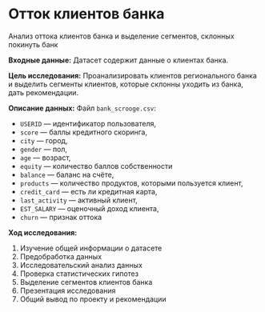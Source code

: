 # Отток клиентов банка

Анализ оттока клиентов банка и выделение сегментов, склонных покинуть банк

**Входные данные:** Датасет содержит данные о клиентах банка. 

**Цель исследования:** Проанализировать клиентов регионального банка и выделить сегменты клиентов, которые склонны уходить из банка, дать рекомендации.

**Описание данных:**
Файл `bank_scrooge.csv`:

* `USERID` — идентификатор пользователя,
* `score` — баллы кредитного скоринга,
* `city` — город,
* `gender` — пол,
* `age` — возраст,
* `equity` — количество баллов собственности
* `balance` — баланс на счёте,
* `products` — количество продуктов, которыми пользуется клиент,
* `credit_card` — есть ли кредитная карта,
* `last_activity` — активный клиент,
* `EST_SALARY` — оценочный доход клиента,
* `сhurn` — признак оттока

**Ход исследования:**
1. Изучение общей информации о датасете
2. Предобработка данных
3. Исследовательский анализ данных
4. Проверка статистических гипотез
5. Выделение сегментов клиентов банка
6. Презентация исследования
7. Общий вывод по проекту и рекомендации
